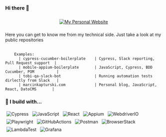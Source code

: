 ### Hi there 👋
<p align="center">
  <a target="_blank" href="https://marcinkapturski.com">
    <img src="https://img.shields.io/badge/my_personal_website-link_here-blue?style=for-the-badge&logo=React" alt="My Personal Website" style="vertical-align:top; margin:10px">
  </a>  
</p>
Here you can get to know me from my technical side. Just take a look at my public repositories
<br />
<br />

```gherkin  
    Examples:
      | cypress-cucumber-boilerplate    | Cypress, Slack reporting, Pull Request support  |      
      | mobile-appium-boilerplate       | JavaScript, Cypress, BDD Cucumber, POM          |
      | tobi-qa-slack-bot               | Running automation tests dirlectly from Slack   |
      | marcinkapturski.com             | Personal blog, JavaScript, React, DatoCMS       | 
```

### 🚧 I build with...

<p align="left">
    <img src="https://img.shields.io/badge/Cypress-_-blue?logo=Cypress" alt="Cypress" style="vertical-align:top; margin:4px">
    <img src="https://img.shields.io/badge/JavaScript-_-blue?logo=JavaScript" alt="JavaScript" style="vertical-align:top; margin:4px">
    <img src="https://img.shields.io/badge/React-_-blue?logo=React" alt="React" style="vertical-align:top; margin:4px">
    <img src="https://img.shields.io/badge/Appium-_-blue?logo=Appium" alt="Appium" style="vertical-align:top; margin:4px">
    <img src="https://img.shields.io/badge/WebdriverIO-_-blue?logo=WebdriverIO" alt="WebdriverIO" style="vertical-align:top; margin:4px">
    <img src="https://img.shields.io/badge/Playwright-_-blue?logo=Playwright" alt="Playwright" style="vertical-align:top; margin:4px">
    <img src="https://img.shields.io/badge/GitHubActions-_-blue?logo=GitHubActions" alt="GitHubActions" style="vertical-align:top; margin:4px">
    <img src="https://img.shields.io/badge/Postman-_-blue?logo=Postman" alt="Postman" style="vertical-align:top; margin:4px">
    <img src="https://img.shields.io/badge/BrowserStack-_-blue?logo=BrowserStack" alt="BrowserStack" style="vertical-align:top; margin:4px">
    <img src="https://img.shields.io/badge/LambdaTest-_-blue?logo=LambdaTest" alt="LambdaTest" style="vertical-align:top; margin:4px">
    <img src="https://img.shields.io/badge/Grafana-_-blue?logo=Grafana" alt="Grafana" style="vertical-align:top; margin:4px">
</p>
